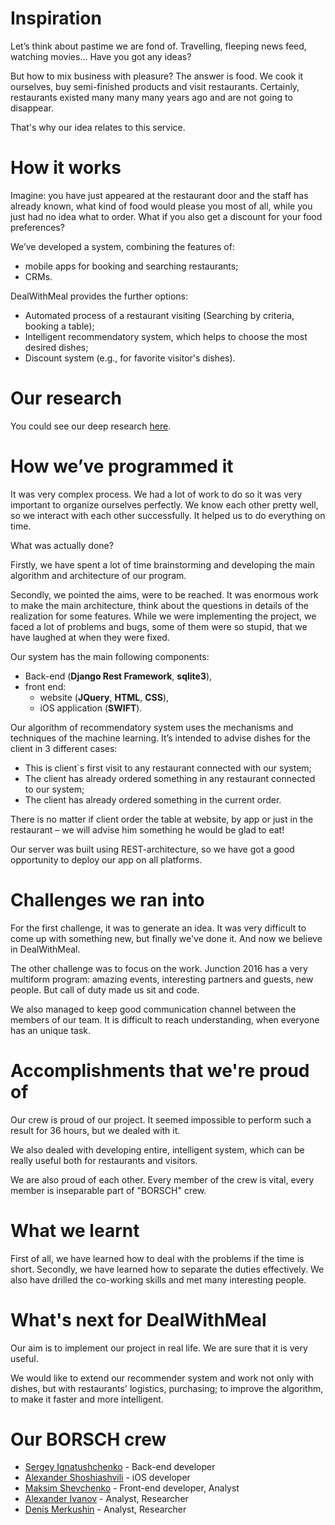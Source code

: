 # Inspiration

Let’s think about pastime we are fond of. Travelling, fleeping news feed, watching movies… Have you got аny ideas?

But how to mix business with pleasure? The answer is food. We cook it ourselves, buy semi-finished products and visit restaurants. Certainly, restaurants existed many many many years ago and are not going to disappear.

That's why our idea relates to this service.

# How it works

Imagine: you have just appeared at the restaurant door and the staff has already known, what kind of food would please you most of all, while you just had no idea what to order. What if you also get a discount for your food preferences?

We’ve developed a system, combining the features of:
* mobile apps for booking and searching restaurants;
* CRMs.

DealWithMeal provides the further options:
* Automated process of a restaurant visiting (Searching by criteria, booking a table);
* Intelligent recommendatory system, which helps to choose the most desired dishes;
* Discount system (e.g., for favorite visitor's dishes).

# Our research

You could see our deep research [here](./Research.pdf).

# How we’ve programmed it

It was very complex process. We had a lot of work to do so it was very important to organize ourselves perfectly. We know each other pretty well, so we interact with each other successfully. It helped us to do everything on time.

What was actually done?

Firstly, we have spent a lot of time brainstorming and developing the main algorithm and architecture of our program.

Secondly, we pointed the aims, were to be reached. It was enormous work to make the main architecture, think about the questions in details of the realization for some features. While we were implementing the project, we faced a lot of problems and bugs, some of them were so stupid, that we have laughed at when they were fixed.

Our system has the main following components:
* Back-end (**Django Rest Framework**, **sqlite3**),
* front end:
  * website (**JQuery**, **HTML**, **CSS**),
  * iOS application (**SWIFT**).

Our algorithm of recommendatory system uses the mechanisms and techniques of the machine learning. It’s intended to advise dishes for the client in 3 different cases:
- This is client`s first visit to any restaurant connected with our system;
- The client has already ordered something in any restaurant connected to our system;
- The client has already ordered something in the current order.

There is no matter if client  order the table at website, by app or just in the restaurant – we will advise him something he would be glad to eat!

Our server was built using REST-architecture, so we have got a good opportunity to deploy our app on all platforms.

# Challenges we ran into

For the first challenge, it was to generate an idea. It was very difficult to come up with something new, but finally we've done it. And now we believe in DealWithMeal.

The other challenge was to focus on the work. Junction 2016 has a very multiform program: amazing events, interesting partners and guests, new people. But call of duty made us sit and code.

We also managed to keep good communication channel between the members of our team. It is difficult to reach understanding, when everyone has an unique task.


# Accomplishments that we're proud of

Our crew is proud of our project. It seemed impossible to perform such a result for 36 hours, but we dealed with it.

We also dealed with developing entire, intelligent system, which can be really useful both for restaurants and visitors.

We are also proud of each other. Every member of the crew is vital, every member is inseparable part of "BORSCH" crew.

# What we learnt

First of all, we have learned how to deal with the problems if the time is short. Secondly, we have learned how to separate the duties effectively. We also have drilled the co-working skills and met many interesting people.

# What's next for DealWithMeal

Our aim is to implement our project in real life. We are sure that it is very useful.

We would like to extend our recommender system and work not only with dishes, but with restaurants' logistics, purchasing; to improve the algorithm, to make it faster and more intelligent.

# Our BORSCH crew

- [Sergey Ignatushchenko](https://github.com/alsedi28) - Back-end developer
- [Alexander Shoshiashvili](https://github.com/aleksandrshoshiashvili) - iOS developer
- [Maksim Shevchenko](https://github.com/maks-sh) - Front-end developer, Analyst
- [Alexander Ivanov](https://github.com/heatle) - Analyst, Researcher
- [Denis Merkushin](https://github.com/DenRUS) - Analyst, Researcher
